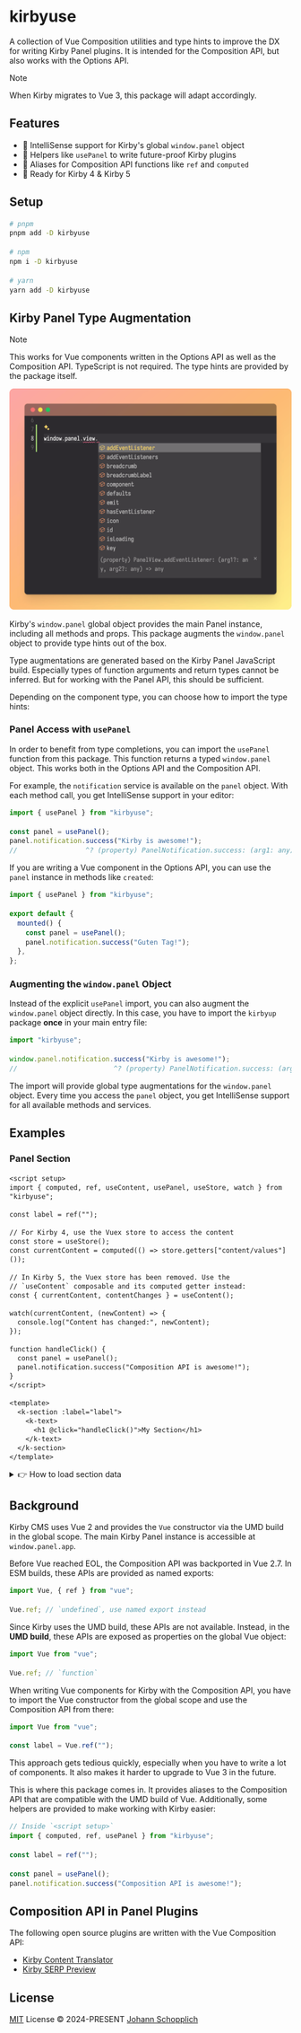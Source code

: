 # kirbyuse

A collection of Vue Composition utilities and type hints to improve the DX for writing Kirby Panel plugins. It is intended for the Composition API, but also works with the Options API.

> [!NOTE]
> When Kirby migrates to Vue 3, this package will adapt accordingly.

## Features

- 🧃 IntelliSense support for Kirby's global `window.panel` object
- 🍿 Helpers like `usePanel` to write future-proof Kirby plugins
- 🚀 Aliases for Composition API functions like `ref` and `computed`
- 📇 Ready for Kirby 4 & Kirby 5

## Setup

```bash
# pnpm
pnpm add -D kirbyuse

# npm
npm i -D kirbyuse

# yarn
yarn add -D kirbyuse
```

## Kirby Panel Type Augmentation

> [!NOTE]
> This works for Vue components written in the Options API as well as the Composition API. TypeScript is not required. The type hints are provided by the package itself.

![Type Hints for `window.panel`](./.github/kirby-intellisense-preview.png)

Kirby's `window.panel` global object provides the main Panel instance, including all methods and props. This package augments the `window.panel` object to provide type hints out of the box.

Type augmentations are generated based on the Kirby Panel JavaScript build. Especially types of function arguments and return types cannot be inferred. But for working with the Panel API, this should be sufficient.

Depending on the component type, you can choose how to import the type hints:

### Panel Access with `usePanel`

In order to benefit from type completions, you can import the `usePanel` function from this package. This function returns a typed `window.panel` object. This works both in the Options API and the Composition API.

For example, the `notification` service is available on the `panel` object. With each method call, you get IntelliSense support in your editor:

```js
import { usePanel } from "kirbyuse";

const panel = usePanel();
panel.notification.success("Kirby is awesome!");
//                 ^? (property) PanelNotification.success: (arg1: any) => any
```

If you are writing a Vue component in the Options API, you can use the `panel` instance in methods like `created`:

```js
import { usePanel } from "kirbyuse";

export default {
  mounted() {
    const panel = usePanel();
    panel.notification.success("Guten Tag!");
  },
};
```

### Augmenting the `window.panel` Object

Instead of the explicit `usePanel` import, you can also augment the `window.panel` object directly. In this case, you have to import the `kirbyup` package **once** in your main entry file:

```js
import "kirbyuse";

window.panel.notification.success("Kirby is awesome!");
//                        ^? (property) PanelNotification.success: (arg1: any) => any
```

The import will provide global type augmentations for the `window.panel` object. Every time you access the `panel` object, you get IntelliSense support for all available methods and services.

## Examples

### Panel Section

```vue
<script setup>
import { computed, ref, useContent, usePanel, useStore, watch } from "kirbyuse";

const label = ref("");

// For Kirby 4, use the Vuex store to access the content
const store = useStore();
const currentContent = computed(() => store.getters["content/values"]());

// In Kirby 5, the Vuex store has been removed. Use the
// `useContent` composable and its computed getter instead:
const { currentContent, contentChanges } = useContent();

watch(currentContent, (newContent) => {
  console.log("Content has changed:", newContent);
});

function handleClick() {
  const panel = usePanel();
  panel.notification.success("Composition API is awesome!");
}
</script>

<template>
  <k-section :label="label">
    <k-text>
      <h1 @click="handleClick()">My Section</h1>
    </k-text>
  </k-section>
</template>
```

<details>
<summary>👉 How to load section data</summary>

```vue
<script>
import { ref, useSection, watch } from "kirbyuse";
import { section } from "kirbyuse/props";

// Define the component props
const propsDefinition = {
  ...section,
};

export default {
  inheritAttrs: false,
};
</script>

<script setup>
const props = defineProps(propsDefinition);

const label = ref("");

// Async components are not supported in Vue 2, so we use
// a self-invoking async function as `created` replacement
(async () => {
  const { load } = useSection();
  const response = await load({
    parent: props.parent,
    name: props.name,
  });

  label.value = response.label || "My Section";
})();
</script>

<template>
  <k-section :label="label">
    <k-text>
      <h1>My Section</h1>
    </k-text>
  </k-section>
</template>
```

</details>

## Background

Kirby CMS uses Vue 2 and provides the `Vue` constructor via the UMD build in the global scope. The main Kirby Panel instance is accessible at `window.panel.app`.

Before Vue reached EOL, the Composition API was backported in Vue 2.7. In ESM builds, these APIs are provided as named exports:

```js
import Vue, { ref } from "vue";

Vue.ref; // `undefined`, use named export instead
```

Since Kirby uses the UMD build, these APIs are not available. Instead, in the **UMD build**, these APIs are exposed as properties on the global Vue object:

```js
import Vue from "vue";

Vue.ref; // `function`
```

When writing Vue components for Kirby with the Composition API, you have to import the Vue constructor from the global scope and use the Composition API from there:

```js
import Vue from "vue";

const label = Vue.ref("");
```

This approach gets tedious quickly, especially when you have to write a lot of components. It also makes it harder to upgrade to Vue 3 in the future.

This is where this package comes in. It provides aliases to the Composition API that are compatible with the UMD build of Vue. Additionally, some helpers are provided to make working with Kirby easier:

```js
// Inside `<script setup>`
import { computed, ref, usePanel } from "kirbyuse";

const label = ref("");

const panel = usePanel();
panel.notification.success("Composition API is awesome!");
```

## Composition API in Panel Plugins

The following open source plugins are written with the Vue Composition API:

- [Kirby Content Translator](https://github.com/kirby-tools/kirby-content-translator)
- [Kirby SERP Preview](https://github.com/johannschopplich/kirby-serp-preview)

## License

[MIT](./LICENSE) License © 2024-PRESENT [Johann Schopplich](https://github.com/johannschopplich)
